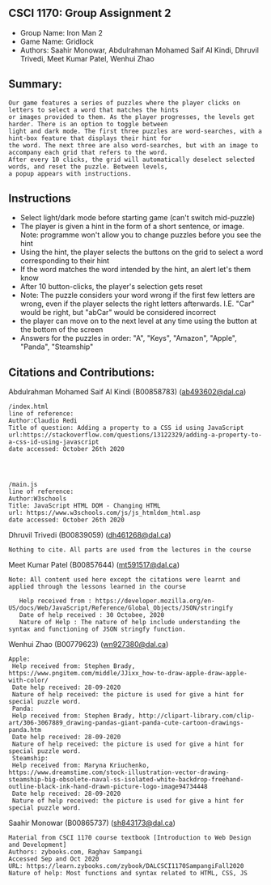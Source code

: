 ## CSCI 1170: Group Assignment 2

- Group Name: Iron Man 2
- Game Name: Gridlock
- Authors: Saahir Monowar, Abdulrahman Mohamed Saif Al Kindi, Dhruvil Trivedi, Meet Kumar Patel, Wenhui Zhao

## Summary:

```
Our game features a series of puzzles where the player clicks on letters to select a word that matches the hints 
or images provided to them. As the player progresses, the levels get harder. There is an option to toggle between
light and dark mode. The first three puzzles are word-searches, with a hint-box feature that displays their hint for
the word. The next three are also word-searches, but with an image to accompany each grid that refers to the word.
After every 10 clicks, the grid will automatically deselect selected words, and reset the puzzle. Between levels,
a popup appears with instructions.
```

## Instructions

- Select light/dark mode before starting game (can't switch mid-puzzle)
- The player is given a hint in the form of a short sentence, or image. Note: programme won't allow you to
  change puzzles before you see the hint
- Using the hint, the player selects the buttons on the grid to select a word corresponding to their hint
- If the word matches the word intended by the hint, an alert let's them know
- After 10 button-clicks, the player's selection gets reset
- Note: The puzzle considers your word wrong if the first few letters are wrong, even if the player
  selects the right letters afterwards. I.E. "Car" would be right, but "abCar" would be considered incorrect
- the player can move on to the next level at any time using the button at the bottom of the screen
- Answers for the puzzles in order: "A", "Keys", "Amazon", "Apple", "Panda", "Steamship"

## Citations and Contributions:

Abdulrahman Mohamed Saif Al Kindi (B00858783) (ab493602@dal.ca)

```
/index.html
line of reference: 
Author:Claudio Redi
Title of question: Adding a property to a CSS id using JavaScript
url:https://stackoverflow.com/questions/13122329/adding-a-property-to-a-css-id-using-javascript
date accessed: October 26th 2020

 


/main.js 
line of reference: 
Author:W3schools
Title: JavaScript HTML DOM - Changing HTML
url: https://www.w3schools.com/js/js_htmldom_html.asp
date accessed: October 26th 2020
```


Dhruvil Trivedi (B00839059) (dh461268@dal.ca)

```
Nothing to cite. All parts are used from the lectures in the course
```

Meet Kumar Patel (B00857644) (mt591517@dal.ca)

```
Note: All content used here except the citations were learnt and applied through the lessons learned in the course

   Help received from : https://developer.mozilla.org/en-US/docs/Web/JavaScript/Reference/Global_Objects/JSON/stringify
   Date of help received : 30 Octobee, 2020
   Nature of Help : The nature of help include understanding the syntax and functioning of JSON stringfy function.
```

Wenhui Zhao (B00779623) (wn927380@dal.ca)

```
Apple: 
 Help received from: Stephen Brady, https://www.pngitem.com/middle/JJixx_how-to-draw-apple-draw-apple-with-color/
 Date help received: 28-09-2020
 Nature of help received: the picture is used for give a hint for special puzzle word.
 Panda:
 Help received from: Stephen Brady, http://clipart-library.com/clip-art/306-3067889_drawing-pandas-giant-panda-cute-cartoon-drawings-panda.htm
 Date help received: 28-09-2020
 Nature of help received: the picture is used for give a hint for special puzzle word.
 Steamship:
 Help received from: Maryna Kriuchenko, https://www.dreamstime.com/stock-illustration-vector-drawing-steamship-big-obsolete-naval-ss-isolated-white-backdrop-freehand-outline-black-ink-hand-drawn-picture-logo-image94734448
 Date help received: 28-09-2020
 Nature of help received: the picture is used for give a hint for special puzzle word.
```

Saahir Monowar (B00865737) (sh843173@dal.ca)

```
Material from CSCI 1170 course textbook [Introduction to Web Design and Development]
Authors: zybooks.com, Raghav Sampangi
Accessed Sep and Oct 2020
URL: https://learn.zybooks.com/zybook/DALCSCI1170SampangiFall2020
Nature of help: Most functions and syntax related to HTML, CSS, JS
```